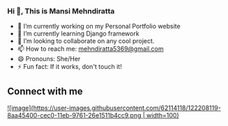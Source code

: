### Hi 👋, This is Mansi Mehndiratta

<!--
**Mansi2814/Mansi2814** is a ✨ _special_ ✨ repository because its `README.md` (this file) appears on your GitHub profile.

Here are some ideas to get you started:-->

- 🔭 I’m currently working on my Personal Portfolio website
- 🌱 I’m currently learning Django framework
- 👯 I’m looking to collaborate on any cool project.
- 📫 How to reach me: mehndiratta5369@gmail.com
- 😄 Pronouns: She/Her
- ⚡ Fun fact: If it works, don't touch it!

## Connect with me
[![image](https://user-images.githubusercontent.com/62114118/122208119-8aa45400-cec0-11eb-9761-26e1511b4cc9.png | width=100)](https://www.linkedin.com/in/mansi-mehndiratta-093bb3171/)





